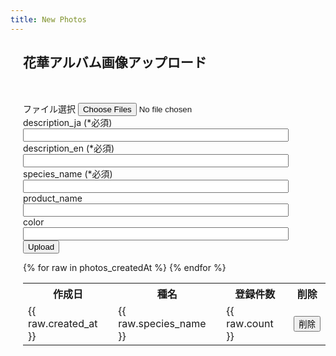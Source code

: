 ```yaml
---
title: New Photos
---
```

<script src="/assets/javascripts/layout.min.js" type="text/javascript" charset="utf-8" async defer></script>
<script src="/assets/javascripts/photo_editor.min.js" type="text/javascript" charset="utf-8" async defer></script>
<div class="wrapper" style="height: auto; margin: 20px 0 0 20px;">
  <div class="content-wrapper">
    <section class="content-header" style="margin-bottom: 50px;">
      <h1>花華アルバム画像アップロード</h1>
    </section>
    <section class="content">
      <form class="photos_editor" role="form" enctype="multipart/form-data" action="/admin/photos/" onsubmit="return checkRequired(this)" method="POST">
        <div class="photoFolder form-group">
          <label for="folder_select">ファイル選択</label>
          <input id="folder_select" class="form-controll" type="file" name="folder_select[]" multiple/>
        </div>
        <div class="description_ja form-group">
          <label for="description_ja_input">description_ja (*必須)</label>
          <div>
            <input id="description_ja_input" type="text" name="description_ja" size="50"/>
          </div>
        </div>
        <div class="description_en form-group">
          <label for="description_en_input">description_en (*必須)</label>
          <div>
            <input id="description_en_input" type="text" name="description_en" size="50"/>
          </div>
        </div>
        <div class="species_name form-group">
          <label for="species_name_input">species_name (*必須)</label>
          <div>
            <input id="species_name_input" type="text" name="species_name" size="50"/>
          </div>
        </div>
        <div class="product_name form-group">
          <label for="product_name_input">product_name</label>
          <div>
            <input id="product_name_input" type="text" name="product_name" size="50"/>
          </div>
        </div>
        <div class="color form-group">
          <label for="color_input">color</label>
          <div>
            <input id="color_input" type="text" name="color" size="50"/>
          </div>
        </div>
        <div class="form-group">
          <input type="submit" class="btn btn-primary" value="Upload" name="photos_upload">
        </div>
      </form>
    </section>
    <section>
        <table class="table">
          <tr>
            <th>作成日</th>
            <th>種名</th>
            <th>登録件数</th>
            <th>削除</th>
          </tr>
          {% for raw in photos_createdAt %}
          <form class="delete_photos" role="form" action="/admin/photos/delete" method="POST">
            <tr>
              <td>{{ raw.created_at }}</td>
              <td>{{ raw.species_name }}</td>
              <td>{{ raw.count }}</td>
              <td><input type="submit" class="btn btn-primary" value="削除" name="delete_photos"/><input type="hidden" name="datetime" value="{{ raw.created_at }}"></td>
            </tr>
          </form>
          {% endfor %}
        </table>
    </section>
  </div>
</div>

